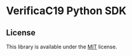 # VerificaC19 Python SDK


## License
This library is available under the [MIT](https://opensource.org/licenses/mit-license.php) license.
